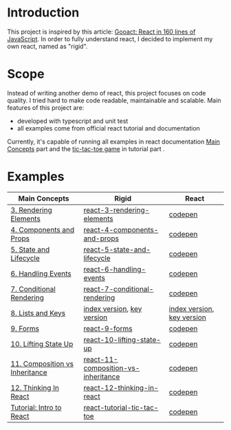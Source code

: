 # Introduction
This project is inspired by this article: [Gooact: React in 160 lines of JavaScript](https://medium.com/@sweetpalma/gooact-react-in-160-lines-of-javascript-44e0742ad60f). In order to fully understand react, I decided to implement my own react, named as "rigid".

# Scope
Instead of writing another demo of react, this project focuses on code quality. I tried hard to make code readable, maintainable and scalable. Main features of this project are:

* developed with typescript and unit test
* all examples come from official react tutorial and documentation

Currently, it's capable of running all examples in react documentation [Main Concepts](https://reactjs.org/docs/hello-world.html) part and the [tic-tac-toe game](https://reactjs.org/tutorial/tutorial.html) in tutorial part .

# Examples

| Main Concepts                                                                              	| Rigid                                                                                                                                                             	| React                                                                                                                                                                                 	|
|--------------------------------------------------------------------------------------------	|-------------------------------------------------------------------------------------------------------------------------------------------------------------------	|---------------------------------------------------------------------------------------------------------------------------------------------------------------------------------------	|
| [3. Rendering Elements](https://reactjs.org/docs/rendering-elements.html)                  	| [react-3-rendering-elements](https://ianpas.github.io/react-edu/react-3-rendering-elements/)                                                                      	| [codepen](https://reactjs.org/redirect-to-codepen/rendering-elements/update-rendered-element)                                                                                         	|
| [4. Components and Props](https://reactjs.org/docs/components-and-props.html)              	| [react-4-components-and-props](https://ianpas.github.io/react-edu/react-4-components-and-props/)                                                                  	| [codepen](https://reactjs.org/redirect-to-codepen/components-and-props/extracting-components-continued)                                                                               	|
| [5. State and Lifecycle](https://reactjs.org/docs/state-and-lifecycle.html)                	| [react-5-state-and-lifecycle](https://ianpas.github.io/react-edu/react-5-state-and-lifecycle/)                                                                    	| [codepen](http://codepen.io/gaearon/pen/zKRqNB?editors=0010)                                                                                                                          	|
| [6. Handling Events](https://reactjs.org/docs/handling-events.html)                        	| [react-6-handling-events](https://ianpas.github.io/react-edu/react-6-handling-events/)                                                                            	| [codepen](http://codepen.io/gaearon/pen/xEmzGg?editors=0010)                                                                                                                          	|
| [7. Conditional Rendering](https://reactjs.org/docs/conditional-rendering.html)            	| [react-7-conditional-rendering](https://ianpas.github.io/react-edu/react-7-conditional-rendering/)                                                                	| [codepen](https://codepen.io/gaearon/pen/Xjoqwm?editors=0010)                                                                                                                         	|
| [8. Lists and Keys](https://reactjs.org/docs/lists-and-keys.html)                          	| [index version](https://ianpas.github.io/react-edu/react-8-lists-and-keys(index)/), [key version](https://ianpas.github.io/react-edu/react-8-lists-and-keys(id)/) 	| [index version](https://reactjs.org/redirect-to-codepen/reconciliation/index-used-as-key), [key version](https://reactjs.org/redirect-to-codepen/reconciliation/no-index-used-as-key) 	|
| [9. Forms](https://reactjs.org/docs/forms.html)                                            	| [react-9-forms](https://ianpas.github.io/react-edu/react-9-forms/)                                                                                                	| [codepen](https://codepen.io/gaearon/pen/wgedvV?editors=0010)                                                                                                                         	|
| [10. Lifting State Up](https://reactjs.org/docs/lifting-state-up.html)                     	| [react-10-lifting-state-up](https://ianpas.github.io/react-edu/react-10-lifting-state-up/)                                                                        	| [codepen](https://codepen.io/gaearon/pen/WZpxpz?editors=0010)                                                                                                                         	|
| [11. Composition vs Inheritance](https://reactjs.org/docs/composition-vs-inheritance.html) 	| [react-11-composition-vs-inheritance](https://ianpas.github.io/react-edu/react-11-composition-vs-inheritance/)                                                    	| [codepen](https://codepen.io/gaearon/pen/gwZbYa?editors=0010)                                                                                                                         	|
| [12. Thinking In React](https://reactjs.org/docs/thinking-in-react.html)                   	| [react-12-thinking-in-react](https://ianpas.github.io/react-edu/react-12-thinking-in-react/)                                                                      	| [codepen](https://codepen.io/gaearon/pen/LzWZvb)                                                                                                                                      	|
| [Tutorial: Intro to React](https://reactjs.org/tutorial/tutorial.html)                     	| [react-tutorial-tic-tac-toe](https://ianpas.github.io/react-edu/react-tutorial-tic-tac-toe/)                                                                      	| [codepen](https://codepen.io/gaearon/pen/gWWZgR?editors=0010)                                                                                                                         	|